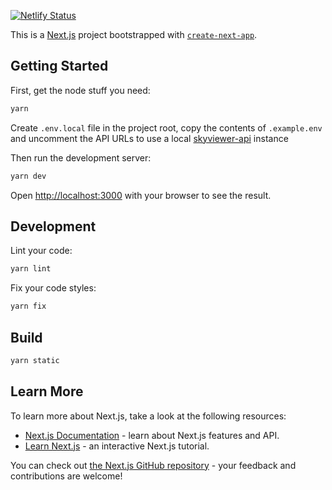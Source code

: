 [![Netlify Status](https://api.netlify.com/api/v1/badges/d785c7d4-8460-4831-884c-1828337d74f8/deploy-status)](https://app.netlify.com/sites/skyviewer/deploys)

This is a [Next.js](https://nextjs.org/) project bootstrapped with [`create-next-app`](https://github.com/vercel/next.js/tree/canary/packages/create-next-app).

## Getting Started

First, get the node stuff you need:
```bash
yarn
```
Create `.env.local` file in the project root, copy the contents of `.example.env` and uncomment the API URLs to use a local [skyviewer-api](https://github.com/lsst-epo/skyviewer-api) instance

Then run the development server:
```bash
yarn dev
```

Open [http://localhost:3000](http://localhost:3000) with your browser to see the result.

## Development

Lint your code:
```bash
yarn lint
```

Fix your code styles:
```bash
yarn fix
```

## Build

```bash
yarn static
```

## Learn More

To learn more about Next.js, take a look at the following resources:

- [Next.js Documentation](https://nextjs.org/docs) - learn about Next.js features and API.
- [Learn Next.js](https://nextjs.org/learn) - an interactive Next.js tutorial.

You can check out [the Next.js GitHub repository](https://github.com/vercel/next.js/) - your feedback and contributions are welcome!

